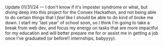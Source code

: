 Update 01/31/24 &mdash;
I don't know if it's imposter syndrome or what, but diving deep into this project for the Convex Hackathon, and not being able to do certain things that I *feel* like I should be able to do kind of broke me down. I start my 'last year' of school soon, so I think I'm going to take a break from web dev, and focus my energy on tasks that are more impactful for my education and will better prepare me for or assist me in getting a job once I've graduated (or before!! internships, babyyyy).
